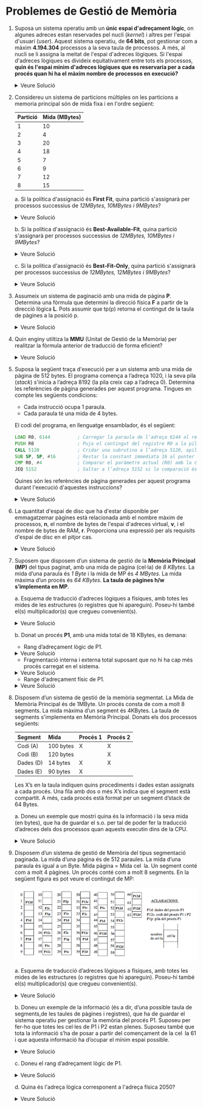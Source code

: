 # Problemes de Gestió de Memòria

1. Suposa un sistema operatiu amb un **únic espai d'adreçament lògic**, on algunes adreces estan reservades pel nucli (*kernel*) i altres per l'espai d'usuari (*user*). Aquest sistema operatiu, de **64 bits**, pot gestionar com a màxim **4.194.304** processos a la seva taula de processos. A més, al nucli se li assigna la meitat de l'espai d'adreces lògiques. Si l'espai d'adreces lògiques es divideix equitativament entre tots els processos, **quin és l'espai mínim d'adreces lògiques que es reservaria per a cada procés quan hi ha el màxim nombre de processos en execució?**

    <details>
    <summary>Veure Solució</summary>

    1. L'espai d'adreces lògiques és de **64 bits**. Per tant, l'espai d'adreces lògiques total és de:

        $$2^{64}$$

    2. El nucli ocupa la meitat de l'espai d'adreces lògiques, de manera que l'espai d'adreces lògiques per als processos d'usuari:

        $$\frac{2^{64}}{2} = 2^{63}$$

    3. El nombre màxim de processos és de **4.194.304**. Per tant, l'espai d'adreces lògiques per a cada procés és:

        $$\frac{2^{63}}{4.194.304} = \frac{2^{63}}{2^{22}} = 2^{41}$$

    Aproximadament, cada procés tindria un mínim de **2 TB** d'espai d'adreces lògiques:

    $$2^{41} = 2^{40} \times 2^1 = 2 TB$$

    </details>

2. Considereu un sistema de particions múltiples on les particions a memoria principal són de mida fixa i en l'ordre següent:

    | Partició | Mida (MBytes) |
    | -------- | ------------- |
    | 1        | 10            |
    | 2        | 4             |
    | 3        | 20            |
    | 4        | 18            |
    | 5        | 7             |
    | 6        | 9             |
    | 7        | 12            |
    | 8        | 15            |

    a. Si la política d'assignació és **First Fit**, quina partició s'assignarà per processos successius de *12MBytes, 10MBytes i 9MBytes*?

    <details>
    <summary>Veure Solució</summary>
    En aquesta política, la primera partició que es troba amb suficient espai per allotjar el procés és la que s'assigna. Per tant, la partició que s'assigna per processos successius de *12MBytes, 10MBytes i 9MBytes* és la partició 3 (20MB), 1 (10MB) i 4(18MB) respectivament.
    </details>

    b. Si la política d'assignació és **Best-Available-Fit**, quina partició s'assignarà per processos successius de *12MBytes, 10MBytes i 9MBytes*?

    <details>
    <summary>Veure Solució</summary>
    En aquest política, la partició que s'assigna és la que té la mida més petita que sigui suficient per allotjar el procés. Per tant, la partició que s'assigna per processos successius de 12MBytes, 10MBytes i 9Bytes és la partició 7 (12MB), 1 (10 MB) i 6 (9MB) respectivament.
    </details>

    c. Si la política d'assignació és **Best-Fit-Only**, quina partició s'assignarà per processos successius de *12MBytes, 12MBytes i 9MBytes*?

    <details>
    <summary>Veure Solució</summary>
    En aquesta política, seleccionem la partició que té la mida més petita que sigui suficient per allotjar el procés. Però si esta ocupada esperem. Per tant, la partició que s'assigna per processos successius de 12MBytes, 12MBytes i 9MBytes és la partició 7 (12MB), 7 (12MB) i 6 (9MB) respectivament.
    </details>

3. Assumeix un sistema de paginació amb una mida de pàgina **P**. Determina una fòrmula que determini la direcció física **F** a partir de la direcció lògica **L**. Pots assumir que tp(p) retorna el contingut de la taula de pàgines a la posició p.

    <details>
    <summary>Veure Solució</summary>

    La fórmula per convertir una adreça lògica **L** en una adreça física **F** en un sistema de paginació és la següent:

    $$F = tp(\frac{L}{P}) \times P + L\\%P$$

    On:
    - $tp(\frac{L}{P})$ calcula a quina pàgina de l'adreça lògica **L** s'ha de referenciar.
    - $P$ és la mida de la pàgina.
    - Per obtenir el desplaçament dins de la pàgina, es fa el mòdul de l'adreça lògica **L** amb la mida de la pàgina **P**.
    </details>

4. Quin enginy utiltiza la **MMU** (Unitat de Gestió de la Memòria) per realitzar la fòrmula anterior de traducció de forma eficient?

    <details>
    <summary>Veure Solució</summary>

    La MMU (Unitat de Gestió de Memòria) força a les mides de pàgina siguin potències de 2. Això permet que la conversió de l'adreça lògica a l'adreça física sigui molt més eficient:

    1. Multiplicar o dividir per una potència de 2 és una operació molt eficient en binari (desplaçament de **k** bits a dreta o esquerra).
    2. El modul de **P** és equivalent a guardar els k bits menys significatius de l'adreça lògica (**L**).
    </details>

5. Suposa la següent traça d'execució per a un sistema amb una mida de pàgina de 512 bytes. El programa comença a l’adreça 1020, i la seva pila (*stack*) s'inicia a l’adreça 8192 (la pila creix cap a l’adreça 0). Determina les referències de pàgina generades per aquest programa. Tingues en compte les següents condicions:

   - Cada instrucció ocupa 1 paraula.
   - Cada paraula té una mida de 4 bytes.

   El codi del programa, en llenguatge ensamblador, és el següent:

   ```asm
   LOAD R0, 6144          ; Carregar la paraula de l’adreça 6144 al registre R0
   PUSH R0                ; Puja el contingut del registre R0 a la pila
   CALL 5120              ; Cridar una subrutina a l’adreça 5120, apilant l'adreça de retorn
   SUB SP, SP, #16        ; Restar la constant immediata 16 al punter de pila (SP)
   CMP R0, #4             ; Comparar el paràmetre actual (R0) amb la constant 4
   JEQ 5152               ; Saltar a l’adreça 5152 si la comparació és certa
   ```

   Quines són les referències de pàgina generades per aquest programa durant l'execució d'aquestes instruccions?

   <details>
   <summary>Veure Solució</summary>

   S'ha de diferencia entre les referències de pàgina generades per les instruccions (**I**) i les referències de pàgina generades per les dades (**D**).

   1. **LOAD R0, 6144**:
       - Aquesta instrucció es troba a la memòria i genera una referència de pàgina per la seva ubicació (**I**). El programa comença a l’adreça **1020**. Amb instruccions de **4 bytes**, aquesta instrucció està a la pàgina:
       $$ \lfloor 1020 / 512 \rfloor = 1 $$

       - També accedeix a l’adreça 6144 per carregar dades, generant una referència de pàgina (**D**). L’adreça 6144 es troba a la pàgina:
       $$ \lfloor 6144 / 512 \rfloor = 12 $$

   2. **PUSH R0**:
       - Aquesta instrucció es troba a la memòria i genera una referència de pàgina per la seva ubicació (**I**). Aquesta instrucció es troba a la pàgina següent dins del programa:
       $$ \lfloor (1020 + 4) / 512 \rfloor = 2 $$

       - També accedeix a la pila per escriure el valor del registre, generant una referència de pàgina (**D**). La pila comença a 8192, que es troba a la pàgina:
           $$ \lfloor 8192 / 512 \rfloor = 16 $$
           Després del **PUSH**, la pila decreix i accedeix a la **pàgina 15**. Això es deu a que la pila creix cap a l’adreça 0.

   3. **CALL 5120**:
       - Aquesta instrucció genera una referència de pàgina per les instruccions (**I**). Aquesta instrucció es troba a la pàgina **2**.

           $$ \lfloor (1024 + 4) / 512 \rfloor = 2 $$

           Fixeu-vos que la pila es troba a la pàgina **15**.

   4. **SUB SP, SP, #16**: Aquesta instrucció només modifica un registre, no genera cap referència de pàgina de dades.

   5. **CMP R0, #4**: Aquesta instrucció compara un registre amb una constant immediata, sense accedir a memòria. No genera referències de pàgina de dades.

   6. **JEQ 5152**: Aquesta instrucció es troba a la memòria i genera una referència de pàgina per la seva ubicació (**I**). Aquesta instrucció es troba a la pàgina **2**. A més, ens fa saltar a l'adressa **5152** per tant generem una referència de pàgina d'instrucció a la pàgina **10**:

    $$ \lfloor 5152 / 512 \rfloor = 10 $$

    | Instrucció          | **I** (Pàgina) | **D** (Pàgina) |
    |---------------------|----------------|----------------|
    | **LOAD R0, 6144**   | 1              | 12             |
    | **PUSH R0**         | 2              | 15             |
    | **CALL 5120**       | 2              | 15             |
    | **SUB SP, SP, #16** | —              | —              |
    | **CMP R0, #4**      | —              | —              |
    | **JEQ 5152**        | 10              | —              |

    </details>

6. La quantitat d'espai de disc que ha d'estar disponible per emmagatzemar pàgines està relacionada amb el nombre màxim de processos, **n**, el nombre de bytes de l'espai d'adreces virtual, **v**, i el nombre de bytes de RAM, **r**. Proporciona una expressió per als requisits d'espai de disc en el pitjor cas.

    <details>
    <summary>Veure Solució</summary>

    L'espai d'adreçament lògic per tots els processos és de **nv**, de manera que aquesta és la quantitat de pàgines necessària.

    No obstant això, una quantitat **r** pot estar a la RAM, de manera que la quantitat d'espai de disc necessària és només **nv - r**.

    Aquesta quantitat és molt més gran del que mai es necessitarà en la pràctica perquè rarament hi haurà **n** processos en **exec** al mateix temps. Encara més rarament tots ells necessitaran la memòria virtual màxima permesa.
    </details>

7. Suposem que disposem d’un sistema de gestió de la **Memòria Principal (MP)** del tipus paginat, amb una mida de pàgina (cel·la) de *8 KBytes*. La mida d’una paraula és *1 Byte* i la mida de MP és *4 MBytes*. La mida màxima d’un procés és *64 KBytes*. **La taula de pàgines h/w s’implementa en MP**.

   a. Esquema de traducció d’adreces lògiques a físiques, amb totes les mides de les estructures (o registres que hi apareguin). Poseu-hi també el(s) multiplicador(s) que cregueu convenient(s).

    <details>
    <summary>Veure Solució</summary>
    
    L'adreça lògica és dividida en dues parts: el desplaçament i el número de pàgina.

    - **Desplaçament**: La mida de la pàgina és de 8 KBytes -> \\(2^{13}\\) bytes, i per representar qualsevol desplaçament a l'interior d'una pàgina, necessitem 13 bits.

    - **Número de Pàgina**: Per a un nombre màxim de processos de 64KBytes = \\(2^{16}\\), el número màxim de pàgines és la raó entre el nombre màxim de processos i el desplaçament \\(\dfrac{2^{16}}{2^{13}}=2^3\\), per tant, requerim 3 bits per representar el número de pàgina.
  
    L'adreça física és dividida en dues parts: el número de cel·la i el desplaçament.

    - **Número de Cel·les de la Memòria**: El nombre de cel·les a la memòria es calcula igualment, considerant la mida de la pàgina. Si la mida de la Memòria Principal és de 4 MBytes, i la mida de la pàgina és de 8 KBytes, el nombre de bits necessaris per representar les cel·les és \\(\dfrac{2^{22}}{2^{13}}=2^9\\), per tant 9 bits.

    - **Adreça lògica** (16 bits): *Pagina* (3bits) + *Desplaçament* (13 bits); Per tant 2 Bytes.

    - **Adreça física** (22 bits): *Cel·la* (9 bits) + *Desplaçament* (13 bits); Per tant 3 Bytes.

    ![Esquema de traducció d’adreces lògiques a físiques](./figs/problemes/problema7/paginacio-esquema.png)

    > **Nota**: El multiplicador és 2, ja que una entrada a la taula de pàgines ocupa 3 bits, i una entrada a la Taula de Pàgines ocupa 9 bits (2 Bytes). Per que les operacions siguin coherents, el multiplicador ha de ser 2.
    </details>

   b. Donat un procés **P1**, amb una mida total de 18 KBytes, es demana:

      - Rang d’adreçament lògic de P1.
  
    <details>
    <summary>Veure Solució</summary>

    |**p (3 bits)**|**d (13 bits)**               |
    |--------------|------------------------------|
    |000           |xxxxxxxxxxxxx                 |  
    |001           |xxxxxxxxxxxxx                 |
    |010           |0000000000000 -> 0011111111111|

    En aquesta taula la *x* representa totes les combinacions de 0 i 1.

    Com *P1* té una mida total de 18 KBytes, el nombre de pàgines és \\(\dfrac{18KBytes}{8KBytes}=2.25\\), per tant, necessitem 2 pàgines i 1/4 de pàgina. Per tant, la pagina 0 i 1 estan plenes i la pàgina 2 està a 1/4.

    > **Nota**: 2KBytes = \\(2^{11} \\)Bytes és 0011111111111 en binari.
    </details>

    - Fragmentació interna i externa total suposant que no hi ha cap més procés carregat en el sistema.

    <details>
    <summary>Veure Solució</summary>
    La Fragrmentació interna del procés P1 és de 6 KBytes, ja que la pàgina 2 està a 1/4. En aquest cas, la fragmentació externa és de 0, ja que la paginació permet que els processos no estiguin contigus a la memòria.
    </details>

    - Range d'adreçament físic de P1.

    <details>
    <summary>Veure Solució</summary>

    | cel·la (9 bits) | desplaçament (13 bits) |
    | --------------- | ---------------------- |
    | 50              | \\(50 \cdot 2^{13} \rightarrow (51 \cdot 2^{13}) - 1\\)         |
    | 34              | \\(34 \cdot 2^{13} \rightarrow (34 \cdot 35^{13}) - 1\\)         |
    | 3               | \\(3 \cdot 2^{13} \rightarrow (3 \cdot 3^{13} + 2^{11}) - 1\\)           |

    </details>

8. Disposem d’un sistema de gestió de la memòria segmentat. La Mida de Memòria Principal és de 1MByte. Un procés consta de com a molt 8 segments. La mida màxima d’un segment és 4KBytes. La taula de segments s'implementa en Memòria Principal. Donats els dos processos següents:

    | Segment | Mida        | Procés 1 | Procés 2 |
    | ------- | ----        | -------- | -------- |
    | Codi (A)| 100 bytes   | X        | X        |
    | Codi (B)| 120 bytes   |          | X        |
    | Dades (D)| 14 bytes   | X        | X        |
    | Dades (E)| 90 bytes   | X        |          |

    Les X’s en la taula indiquen quins procediments i dades estan assignats a cada procés. Una fila amb dos o més X’s indica que el segment està compartit. A més, cada procés està format per un segment d’stack de 64 Bytes.

    a. Doneu un exemple que mostri quina és la informació i la seva mida (en bytes), que ha de guardar el s.o. per tal de poder fer la traducció d’adreces dels dos processos quan aquests executin dins de la CPU.

    <details>
    <summary>Veure Solució</summary>

    ![Esquema de traducció d’adreces lògiques a físiques](./figs/problemes/problema7/segmentacio-traduccio.png)

    - **Desplaçament**: La mida màxima d'un segment és de 4KBytes -> \\(2^{12}\\) bytes, i per representar qualsevol desplaçament a l'interior d'un segment, necessitem 12 bits.
    - **Segment**: Per a un nombre màxim de segments de 8, necessitarem \\(2^3\\), per tant, requerim 3 bits per representar el segment.
    - **Adreça lògica**: *Segment* (3 bits) + *Desplaçament* (12 bits); Per tant 2 Bytes.
    - **Adreça física**: La mida de la Memòria Principal és de 1MByte, per tant l'adreça física necessita 20 bits.
    - **Límit**: El límit és la mida del segment. Per tant, 12 bits.
    - **Base**: La base és la adreça on comença el segment. Per tant, una adreça física de 20 bits.

    > **Nota**: El multiplicador és 5, ja que una entrada a la taula de segments ocupa 3 bits, i una entrada a la Taula de Segments ocupa (5 Bytes). Per que les operacions siguin coherents, el multiplicador ha de ser 5.

    El contingut de en memòria és el següent, utilitzarem la primera cel·la disponible per guardar la informació, en aquest cas la cel·la 0.

    ![Contingut de l'adreça 0](./figs/problemes/problema7/segmentacio-mem.png)

    > **Nota**: Observeu que el primer que es guarda és el registre límit de la taula de segments P1 (RLTS) aquest registre ha d'indicar el nombre màxim de segments vàlids per P1.

    Com **P1** té 4 segments (Codi A, Dades D, Dades E i Stack) el contingut de *RLTS* és 3 (0,1,2,3). A continuació, es guarda el registre base taula de segments (RBTS) que indica on comença la taula de segments de P1.

    Com el RLTS ocupa (1Byte) el RBTS es pot guardar a la cel·la 0 però a +1Byte de distància. D'aquesta manera la taula de seguements de P1 començarà a +3Bytes de distancia de RBTS. A continuació, es guarda el límit del segment, seguit de la base del segment.

    - El primer segment és Codi A que ocupa 100 Bytes, per tant el límit és 100 i la base és l'adreça on començara el segment, En el nostre exemple, hem posat la 100.

    - El segon segment és de Dades D que ocupa 14 Bytes, per tant el límit és 14 i la base és 200. A continuació, es guarda el límit del segment, seguit de la base del segment.

    - El tercer segment és Dades E que ocupa 90 Bytes, per tant el límit és 90 i la base és 214.  

    - El quart segment és Stack que ocupa 64 Bytes, per tant el límit és 64 i la base és 304. Finalment, es guarda el límit del segment, seguit de la base del segment.

    Idem per P2. Únicament observeu que hi ha segments de dades compartits entre P1 i P2, per tant, el límit dels segments i les bases dels segments de dades són les mateixes.

    > Recordeu que el segments han de ser contigus a la memòria.

    </details>

9. Disposem d’un sistema de gestió de Memòria del tipus segmentació paginada. La mida d’una pàgina és de 512 paraules. La mida d’una paraula és igual a un Byte. Mida pàgina = Mida cel la. Un segment conté com a molt 4 pàgines. Un procés conté com a molt 8 segments. En la següent figura es pot veure el
contingut de MP:

    ![Contingut de la Memòria Principal](./figs/problemes/problema7/seg-pag-enunciat.png)

    a. Esquema de traducció d’adreces lògiques a físiques, amb totes les mides de les estructures (o registres que hi apareguin). Poseu-hi també el(s) multiplicador(s) que cregueu convenient(s).
    
    <details>
    <summary>Veure Solució</summary>

    ![Esquema de traducció d’adreces lògiques a físiques](./figs/problemes/problema7/seg-pag-esquema.png)
            
    </details>

    b. Doneu un exemple de la informació (és a dir, d’una possible taula de segments,de les taules de pàgines i registres), que ha de guardar el sistema operatiu per gestionar la memòria del procés P1. Suposeu per fer-ho que totes les cel·les de P1 i P2 estan plenes. Suposeu també que tota la informació s’ha de posar a partir del començament de la cel la 61 i que aquesta informació ha d’ocupar el mínim espai possible.

    <details>
    <summary>Veure Solució</summary>

    ![Informació necessària per gestionar la memòria del procés P1](./figs/problemes/problema7/seg-pag-mem.png)
        
    </details>

    c. Doneu el rang d’adreçament lògic de P1.

    <details>
    <summary>Veure Solució</summary>

    ![Rang d’adreçament lògic de P1](./figs/problemes/problema7/seg-pag-mem.png)

    </details>

    d. Quina és l'adreça lògica corresponent a l'adreça física 2050?

    <details>
    <summary>Veure Solució</summary>
    El nombre 2050 en binari és 00000010000001001010. Per tant, l'adreça lògica és 00000010 00000100 101010.

    | s (3 bits) | p (2 bits) | d (9 bits) |
    | ---------- | ---------- | ---------- |
    | 010        | 00         | 000000010  |

    Aquesta adreça correspont al segment 3 (P1d), a la primera pàgina i a la 3ª paraula d'aquesta cel·la.
    </details>
